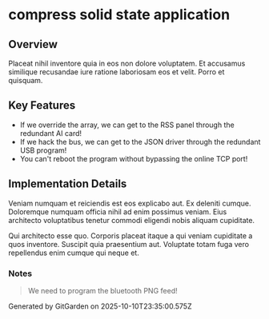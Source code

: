 # compress solid state application

## Overview
Placeat nihil inventore quia in eos non dolore voluptatem. Et accusamus similique recusandae iure ratione laboriosam eos et velit. Porro et quisquam.

## Key Features
- If we override the array, we can get to the RSS panel through the redundant AI card!
- If we hack the bus, we can get to the JSON driver through the redundant USB program!
- You can't reboot the program without bypassing the online TCP port!

## Implementation Details
Veniam numquam et reiciendis est eos explicabo aut. Ex deleniti cumque. Doloremque numquam officia nihil ad enim possimus veniam. Eius architecto voluptatibus tenetur commodi eligendi nobis aliquam cupiditate.
 Qui architecto esse quo. Corporis placeat itaque a qui veniam cupiditate a quos inventore. Suscipit quia praesentium aut. Voluptate totam fuga vero repellendus enim cumque qui neque et.

### Notes
> We need to program the bluetooth PNG feed!

Generated by GitGarden on 2025-10-10T23:35:00.575Z